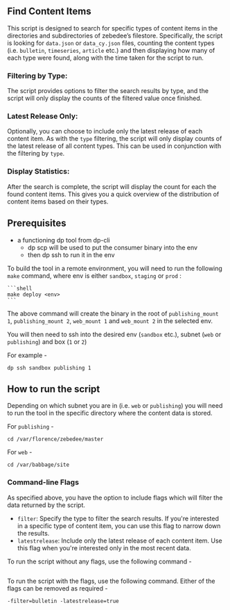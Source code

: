 ## Find Content Items

This script is designed to search for specific types of content items in the directories and subdirectories of zebedee’s filestore. Specifically, the script is looking for `data.json` or `data_cy.json` files, counting the content types (i.e. `bulletin`, `timeseries`, `article` etc.) and then displaying how many of each type were found, along with the time taken for the script to run. 


### Filtering by Type: 
The script provides options to filter the search results by type, and the script will only display the counts of the filtered value once finished.

### Latest Release Only: 
Optionally, you can choose to include only the latest release of each content item. As with the `type` filtering, the script will only display counts of the latest release of all content types. This can be used in conjunction with the filtering by `type`.

### Display Statistics: 
After the search is complete, the script will display the count for each the found content items. This gives you a quick overview of the distribution of content items based on their types.

## Prerequisites

- a functioning dp tool from dp-cli
    - dp scp will be used to put the consumer binary into the env
    - then dp ssh to run it in the env

To build the tool in a remote environment, you will need to run the following `make` command, where env is either `sandbox`, `staging` or `prod` :

    ```shell
    make deploy <env>
    ```

The above command will create the binary in the root of `publishing_mount 1`, `publishing_mount 2`, `web_mount 1` and `web_mount 2` in the selected env.

You will then need to ssh into the desired env (`sandbox` etc.), subnet (`web` or `publishing`) and box (`1` or `2`)

For example -

```
dp ssh sandbox publishing 1 
```



## How to run the script

Depending on which subnet you are in (i.e. `web` or `publishing`) you will need to run the tool in the specific directory where the content data is stored.

For `publishing` - 

```
cd /var/florence/zebedee/master
```

For `web` - 

```
cd /var/babbage/site
```

### Command-line Flags

As specified above, you have the option to include flags which will filter the data returned by the script.

- `filter`: Specify the type to filter the search results. If you're interested in a specific type of content item, you can use this flag to narrow down the results.
- `latestrelease`: Include only the latest release of each content item. Use this flag when you're interested only in the most recent data.

To run the script without any flags, use the following command -

```

```
To run the script with the flags, use the following command. Either of the flags can be removed as required - 

```
-filter=bulletin -latestrelease=true
```

